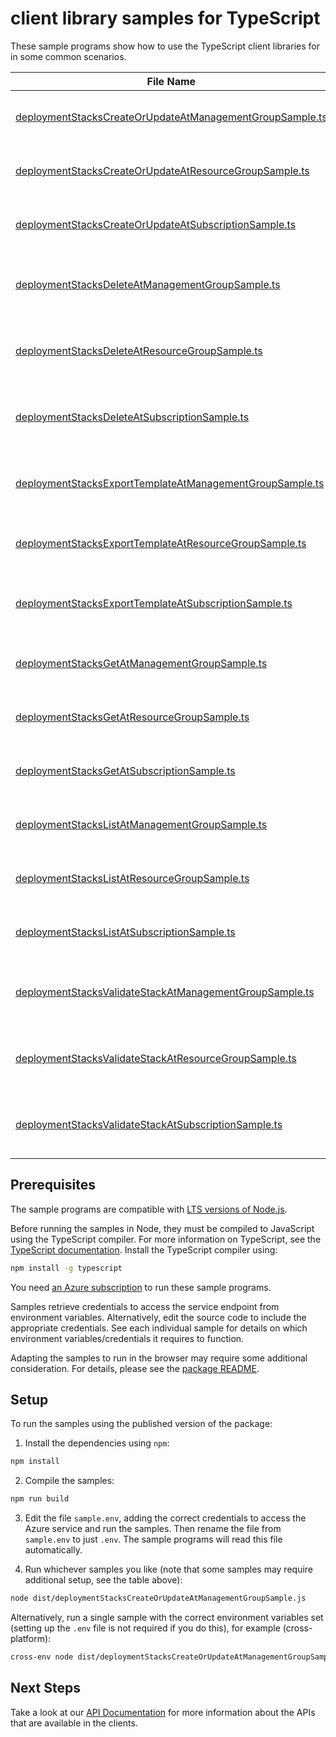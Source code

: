 # client library samples for TypeScript

These sample programs show how to use the TypeScript client libraries for in some common scenarios.

| **File Name**                                                                                                     | **Description**                                                                                                                                                                                                                                                                                |
| ----------------------------------------------------------------------------------------------------------------- | ---------------------------------------------------------------------------------------------------------------------------------------------------------------------------------------------------------------------------------------------------------------------------------------------- |
| [deploymentStacksCreateOrUpdateAtManagementGroupSample.ts][deploymentstackscreateorupdateatmanagementgroupsample] | Creates or updates a Deployment stack at Management Group scope. x-ms-original-file: specification/resources/resource-manager/Microsoft.Resources/stable/2024-03-01/examples/DeploymentStackManagementGroupCreate.json                                                                         |
| [deploymentStacksCreateOrUpdateAtResourceGroupSample.ts][deploymentstackscreateorupdateatresourcegroupsample]     | Creates or updates a Deployment stack at Resource Group scope. x-ms-original-file: specification/resources/resource-manager/Microsoft.Resources/stable/2024-03-01/examples/DeploymentStackResourceGroupCreate.json                                                                             |
| [deploymentStacksCreateOrUpdateAtSubscriptionSample.ts][deploymentstackscreateorupdateatsubscriptionsample]       | Creates or updates a Deployment stack at Subscription scope. x-ms-original-file: specification/resources/resource-manager/Microsoft.Resources/stable/2024-03-01/examples/DeploymentStackSubscriptionCreate.json                                                                                |
| [deploymentStacksDeleteAtManagementGroupSample.ts][deploymentstacksdeleteatmanagementgroupsample]                 | Deletes a Deployment stack by name at Management Group scope. When operation completes, status code 200 returned without content. x-ms-original-file: specification/resources/resource-manager/Microsoft.Resources/stable/2024-03-01/examples/DeploymentStackManagementGroupDelete.json        |
| [deploymentStacksDeleteAtResourceGroupSample.ts][deploymentstacksdeleteatresourcegroupsample]                     | Deletes a Deployment stack by name at Resource Group scope. When operation completes, status code 200 returned without content. x-ms-original-file: specification/resources/resource-manager/Microsoft.Resources/stable/2024-03-01/examples/DeploymentStackResourceGroupDelete.json            |
| [deploymentStacksDeleteAtSubscriptionSample.ts][deploymentstacksdeleteatsubscriptionsample]                       | Deletes a Deployment stack by name at Subscription scope. When operation completes, status code 200 returned without content. x-ms-original-file: specification/resources/resource-manager/Microsoft.Resources/stable/2024-03-01/examples/DeploymentStackSubscriptionDelete.json               |
| [deploymentStacksExportTemplateAtManagementGroupSample.ts][deploymentstacksexporttemplateatmanagementgroupsample] | Exports the template used to create the Deployment stack at Management Group scope. x-ms-original-file: specification/resources/resource-manager/Microsoft.Resources/stable/2024-03-01/examples/DeploymentStackManagementGroupExportTemplate.json                                              |
| [deploymentStacksExportTemplateAtResourceGroupSample.ts][deploymentstacksexporttemplateatresourcegroupsample]     | Exports the template used to create the Deployment stack at Resource Group scope. x-ms-original-file: specification/resources/resource-manager/Microsoft.Resources/stable/2024-03-01/examples/DeploymentStackExportTemplate.json                                                               |
| [deploymentStacksExportTemplateAtSubscriptionSample.ts][deploymentstacksexporttemplateatsubscriptionsample]       | Exports the template used to create the Deployment stack at Subscription scope. x-ms-original-file: specification/resources/resource-manager/Microsoft.Resources/stable/2024-03-01/examples/DeploymentStackSubscriptionExportTemplate.json                                                     |
| [deploymentStacksGetAtManagementGroupSample.ts][deploymentstacksgetatmanagementgroupsample]                       | Gets a Deployment stack with a given name at Management Group scope. x-ms-original-file: specification/resources/resource-manager/Microsoft.Resources/stable/2024-03-01/examples/DeploymentStackManagementGroupGet.json                                                                        |
| [deploymentStacksGetAtResourceGroupSample.ts][deploymentstacksgetatresourcegroupsample]                           | Gets a Deployment stack with a given name at Resource Group scope. x-ms-original-file: specification/resources/resource-manager/Microsoft.Resources/stable/2024-03-01/examples/DeploymentStackResourceGroupGet.json                                                                            |
| [deploymentStacksGetAtSubscriptionSample.ts][deploymentstacksgetatsubscriptionsample]                             | Gets a Deployment stack with a given name at Subscription scope. x-ms-original-file: specification/resources/resource-manager/Microsoft.Resources/stable/2024-03-01/examples/DeploymentStackSubscriptionGet.json                                                                               |
| [deploymentStacksListAtManagementGroupSample.ts][deploymentstackslistatmanagementgroupsample]                     | Lists all the Deployment stacks within the specified Management Group. x-ms-original-file: specification/resources/resource-manager/Microsoft.Resources/stable/2024-03-01/examples/DeploymentStackManagementGroupList.json                                                                     |
| [deploymentStacksListAtResourceGroupSample.ts][deploymentstackslistatresourcegroupsample]                         | Lists all the Deployment stacks within the specified Resource Group. x-ms-original-file: specification/resources/resource-manager/Microsoft.Resources/stable/2024-03-01/examples/DeploymentStackResourceGroupList.json                                                                         |
| [deploymentStacksListAtSubscriptionSample.ts][deploymentstackslistatsubscriptionsample]                           | Lists all the Deployment stacks within the specified Subscription. x-ms-original-file: specification/resources/resource-manager/Microsoft.Resources/stable/2024-03-01/examples/DeploymentStackSubscriptionList.json                                                                            |
| [deploymentStacksValidateStackAtManagementGroupSample.ts][deploymentstacksvalidatestackatmanagementgroupsample]   | Runs preflight validation on the Management Group scoped Deployment stack template to verify its acceptance to Azure Resource Manager. x-ms-original-file: specification/resources/resource-manager/Microsoft.Resources/stable/2024-03-01/examples/DeploymentStackManagementGroupValidate.json |
| [deploymentStacksValidateStackAtResourceGroupSample.ts][deploymentstacksvalidatestackatresourcegroupsample]       | Runs preflight validation on the Resource Group scoped Deployment stack template to verify its acceptance to Azure Resource Manager. x-ms-original-file: specification/resources/resource-manager/Microsoft.Resources/stable/2024-03-01/examples/DeploymentStackResourceGroupValidate.json     |
| [deploymentStacksValidateStackAtSubscriptionSample.ts][deploymentstacksvalidatestackatsubscriptionsample]         | Runs preflight validation on the Subscription scoped Deployment stack template to verify its acceptance to Azure Resource Manager. x-ms-original-file: specification/resources/resource-manager/Microsoft.Resources/stable/2024-03-01/examples/DeploymentStackSubscriptionValidate.json        |

## Prerequisites

The sample programs are compatible with [LTS versions of Node.js](https://github.com/nodejs/release#release-schedule).

Before running the samples in Node, they must be compiled to JavaScript using the TypeScript compiler. For more information on TypeScript, see the [TypeScript documentation][typescript]. Install the TypeScript compiler using:

```bash
npm install -g typescript
```

You need [an Azure subscription][freesub] to run these sample programs.

Samples retrieve credentials to access the service endpoint from environment variables. Alternatively, edit the source code to include the appropriate credentials. See each individual sample for details on which environment variables/credentials it requires to function.

Adapting the samples to run in the browser may require some additional consideration. For details, please see the [package README][package].

## Setup

To run the samples using the published version of the package:

1. Install the dependencies using `npm`:

```bash
npm install
```

2. Compile the samples:

```bash
npm run build
```

3. Edit the file `sample.env`, adding the correct credentials to access the Azure service and run the samples. Then rename the file from `sample.env` to just `.env`. The sample programs will read this file automatically.

4. Run whichever samples you like (note that some samples may require additional setup, see the table above):

```bash
node dist/deploymentStacksCreateOrUpdateAtManagementGroupSample.js
```

Alternatively, run a single sample with the correct environment variables set (setting up the `.env` file is not required if you do this), for example (cross-platform):

```bash
cross-env node dist/deploymentStacksCreateOrUpdateAtManagementGroupSample.js
```

## Next Steps

Take a look at our [API Documentation][apiref] for more information about the APIs that are available in the clients.

[deploymentstackscreateorupdateatmanagementgroupsample]: https://github.com/Azure/azure-sdk-for-js/blob/main/sdk/resourcesdeploymentstacks/arm-resourcesdeploymentstacks/samples/v1/typescript/src/deploymentStacksCreateOrUpdateAtManagementGroupSample.ts
[deploymentstackscreateorupdateatresourcegroupsample]: https://github.com/Azure/azure-sdk-for-js/blob/main/sdk/resourcesdeploymentstacks/arm-resourcesdeploymentstacks/samples/v1/typescript/src/deploymentStacksCreateOrUpdateAtResourceGroupSample.ts
[deploymentstackscreateorupdateatsubscriptionsample]: https://github.com/Azure/azure-sdk-for-js/blob/main/sdk/resourcesdeploymentstacks/arm-resourcesdeploymentstacks/samples/v1/typescript/src/deploymentStacksCreateOrUpdateAtSubscriptionSample.ts
[deploymentstacksdeleteatmanagementgroupsample]: https://github.com/Azure/azure-sdk-for-js/blob/main/sdk/resourcesdeploymentstacks/arm-resourcesdeploymentstacks/samples/v1/typescript/src/deploymentStacksDeleteAtManagementGroupSample.ts
[deploymentstacksdeleteatresourcegroupsample]: https://github.com/Azure/azure-sdk-for-js/blob/main/sdk/resourcesdeploymentstacks/arm-resourcesdeploymentstacks/samples/v1/typescript/src/deploymentStacksDeleteAtResourceGroupSample.ts
[deploymentstacksdeleteatsubscriptionsample]: https://github.com/Azure/azure-sdk-for-js/blob/main/sdk/resourcesdeploymentstacks/arm-resourcesdeploymentstacks/samples/v1/typescript/src/deploymentStacksDeleteAtSubscriptionSample.ts
[deploymentstacksexporttemplateatmanagementgroupsample]: https://github.com/Azure/azure-sdk-for-js/blob/main/sdk/resourcesdeploymentstacks/arm-resourcesdeploymentstacks/samples/v1/typescript/src/deploymentStacksExportTemplateAtManagementGroupSample.ts
[deploymentstacksexporttemplateatresourcegroupsample]: https://github.com/Azure/azure-sdk-for-js/blob/main/sdk/resourcesdeploymentstacks/arm-resourcesdeploymentstacks/samples/v1/typescript/src/deploymentStacksExportTemplateAtResourceGroupSample.ts
[deploymentstacksexporttemplateatsubscriptionsample]: https://github.com/Azure/azure-sdk-for-js/blob/main/sdk/resourcesdeploymentstacks/arm-resourcesdeploymentstacks/samples/v1/typescript/src/deploymentStacksExportTemplateAtSubscriptionSample.ts
[deploymentstacksgetatmanagementgroupsample]: https://github.com/Azure/azure-sdk-for-js/blob/main/sdk/resourcesdeploymentstacks/arm-resourcesdeploymentstacks/samples/v1/typescript/src/deploymentStacksGetAtManagementGroupSample.ts
[deploymentstacksgetatresourcegroupsample]: https://github.com/Azure/azure-sdk-for-js/blob/main/sdk/resourcesdeploymentstacks/arm-resourcesdeploymentstacks/samples/v1/typescript/src/deploymentStacksGetAtResourceGroupSample.ts
[deploymentstacksgetatsubscriptionsample]: https://github.com/Azure/azure-sdk-for-js/blob/main/sdk/resourcesdeploymentstacks/arm-resourcesdeploymentstacks/samples/v1/typescript/src/deploymentStacksGetAtSubscriptionSample.ts
[deploymentstackslistatmanagementgroupsample]: https://github.com/Azure/azure-sdk-for-js/blob/main/sdk/resourcesdeploymentstacks/arm-resourcesdeploymentstacks/samples/v1/typescript/src/deploymentStacksListAtManagementGroupSample.ts
[deploymentstackslistatresourcegroupsample]: https://github.com/Azure/azure-sdk-for-js/blob/main/sdk/resourcesdeploymentstacks/arm-resourcesdeploymentstacks/samples/v1/typescript/src/deploymentStacksListAtResourceGroupSample.ts
[deploymentstackslistatsubscriptionsample]: https://github.com/Azure/azure-sdk-for-js/blob/main/sdk/resourcesdeploymentstacks/arm-resourcesdeploymentstacks/samples/v1/typescript/src/deploymentStacksListAtSubscriptionSample.ts
[deploymentstacksvalidatestackatmanagementgroupsample]: https://github.com/Azure/azure-sdk-for-js/blob/main/sdk/resourcesdeploymentstacks/arm-resourcesdeploymentstacks/samples/v1/typescript/src/deploymentStacksValidateStackAtManagementGroupSample.ts
[deploymentstacksvalidatestackatresourcegroupsample]: https://github.com/Azure/azure-sdk-for-js/blob/main/sdk/resourcesdeploymentstacks/arm-resourcesdeploymentstacks/samples/v1/typescript/src/deploymentStacksValidateStackAtResourceGroupSample.ts
[deploymentstacksvalidatestackatsubscriptionsample]: https://github.com/Azure/azure-sdk-for-js/blob/main/sdk/resourcesdeploymentstacks/arm-resourcesdeploymentstacks/samples/v1/typescript/src/deploymentStacksValidateStackAtSubscriptionSample.ts
[apiref]: https://learn.microsoft.com/javascript/api/@azure/arm-resourcesdeploymentstacks?view=azure-node-preview
[freesub]: https://azure.microsoft.com/free/
[package]: https://github.com/Azure/azure-sdk-for-js/tree/main/sdk/resourcesdeploymentstacks/arm-resourcesdeploymentstacks/README.md
[typescript]: https://www.typescriptlang.org/docs/home.html
